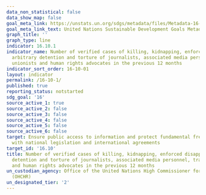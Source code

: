 ```yaml
---
data_non_statistical: false
data_show_map: false
goal_meta_link: https://unstats.un.org/sdgs/metadata/files/Metadata-16-10-01.pdf
goal_meta_link_text: United Nations Sustainable Development Goals Metadata (pdf 1361kB)
graph_title: ''
graph_type: line
indicator: 16.10.1
indicator_name: Number of verified cases of killing, kidnapping, enforced disappearance,
  arbitrary detention and torture of journalists, associated media personnel, trade
  unionists and human rights advocates in the previous 12 months
indicator_sort_order: 16-10-01
layout: indicator
permalink: /16-10-1/
published: true
reporting_status: notstarted
sdg_goal: '16'
source_active_1: true
source_active_2: false
source_active_3: false
source_active_4: false
source_active_5: false
source_active_6: false
target: Ensure public access to information and protect fundamental freedoms, in accordance
  with national legislation and international agreements
target_id: '16.10'
title: Number of verified cases of killing, kidnapping, enforced disappearance, arbitrary
  detention and torture of journalists, associated media personnel, trade unionists
  and human rights advocates in the previous 12 months
un_custodian_agency: Office of the United Nations High Commissioner for Human Rights
  (OHCHR)
un_designated_tier: '2'
---
```

